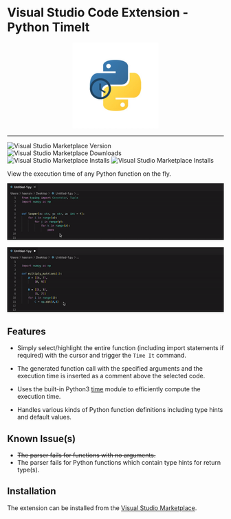 # Visual Studio Code Extension - Python TimeIt

<p align="center">
    <img width=200 src="images/icon.jpg" alt="VS Code Python Time It Logo">
</p>

---
![Visual Studio Marketplace Version](https://img.shields.io/visual-studio-marketplace/v/hasnainroopawalla.vscode-python-timeit)
![Visual Studio Marketplace Downloads](https://img.shields.io/visual-studio-marketplace/d/hasnainroopawalla.vscode-python-timeit)
![Visual Studio Marketplace Installs](https://img.shields.io/visual-studio-marketplace/i/hasnainroopawalla.vscode-python-timeit)
![Visual Studio Marketplace Installs](https://img.shields.io/visual-studio-marketplace/r/hasnainroopawalla.vscode-python-timeit)

View the execution time of any Python function on the fly.

<p align="center">
<img src="images/demo_time.gif" alt="Demo"/>
</p>

<p align="center">
<img src="images/demo_time_2.gif" alt="Demo"/>
</p>


## Features

* Simply select/highlight the entire function (including import statements if required) with the cursor and trigger the `Time It` command. 

* The generated function call with the specified arguments and the execution time is inserted as a comment above the selected code.

* Uses the built-in Python3 [time](https://docs.python.org/3/library/time.html) module to efficiently compute the execution time.

* Handles various kinds of Python function definitions including type hints and default values.


## Known Issue(s)

* ~~The parser fails for functions with no arguments.~~
* The parser fails for Python functions which contain type hints for return type(s).


## Installation 
The extension can be installed from the [Visual Studio Marketplace](https://marketplace.visualstudio.com/items?itemName=HasnainRoopawalla.vscode-python-timeit).